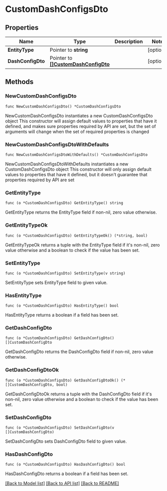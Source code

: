 # CustomDashConfigsDto

## Properties

Name | Type | Description | Notes
------------ | ------------- | ------------- | -------------
**EntityType** | Pointer to **string** |  | [optional] 
**DashConfigDto** | Pointer to [**[]CustomDashConfigDto**](CustomDashConfigDto.md) |  | [optional] 

## Methods

### NewCustomDashConfigsDto

`func NewCustomDashConfigsDto() *CustomDashConfigsDto`

NewCustomDashConfigsDto instantiates a new CustomDashConfigsDto object
This constructor will assign default values to properties that have it defined,
and makes sure properties required by API are set, but the set of arguments
will change when the set of required properties is changed

### NewCustomDashConfigsDtoWithDefaults

`func NewCustomDashConfigsDtoWithDefaults() *CustomDashConfigsDto`

NewCustomDashConfigsDtoWithDefaults instantiates a new CustomDashConfigsDto object
This constructor will only assign default values to properties that have it defined,
but it doesn't guarantee that properties required by API are set

### GetEntityType

`func (o *CustomDashConfigsDto) GetEntityType() string`

GetEntityType returns the EntityType field if non-nil, zero value otherwise.

### GetEntityTypeOk

`func (o *CustomDashConfigsDto) GetEntityTypeOk() (*string, bool)`

GetEntityTypeOk returns a tuple with the EntityType field if it's non-nil, zero value otherwise
and a boolean to check if the value has been set.

### SetEntityType

`func (o *CustomDashConfigsDto) SetEntityType(v string)`

SetEntityType sets EntityType field to given value.

### HasEntityType

`func (o *CustomDashConfigsDto) HasEntityType() bool`

HasEntityType returns a boolean if a field has been set.

### GetDashConfigDto

`func (o *CustomDashConfigsDto) GetDashConfigDto() []CustomDashConfigDto`

GetDashConfigDto returns the DashConfigDto field if non-nil, zero value otherwise.

### GetDashConfigDtoOk

`func (o *CustomDashConfigsDto) GetDashConfigDtoOk() (*[]CustomDashConfigDto, bool)`

GetDashConfigDtoOk returns a tuple with the DashConfigDto field if it's non-nil, zero value otherwise
and a boolean to check if the value has been set.

### SetDashConfigDto

`func (o *CustomDashConfigsDto) SetDashConfigDto(v []CustomDashConfigDto)`

SetDashConfigDto sets DashConfigDto field to given value.

### HasDashConfigDto

`func (o *CustomDashConfigsDto) HasDashConfigDto() bool`

HasDashConfigDto returns a boolean if a field has been set.


[[Back to Model list]](../README.md#documentation-for-models) [[Back to API list]](../README.md#documentation-for-api-endpoints) [[Back to README]](../README.md)


